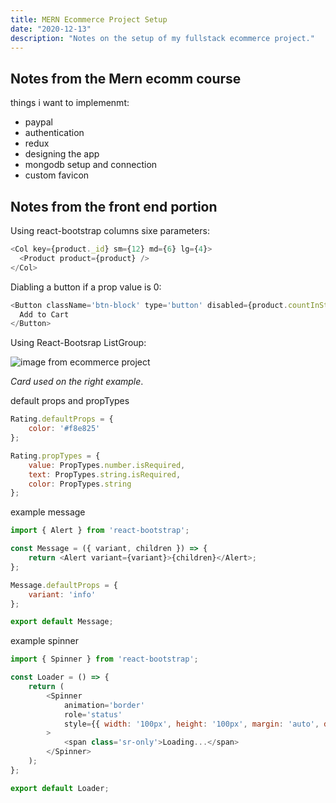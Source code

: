 ```yaml
---
title: MERN Ecommerce Project Setup
date: "2020-12-13"
description: "Notes on the setup of my fullstack ecommerce project."
---
```


## Notes from the Mern ecomm course

things i want to implemenmt: 
- paypal
- authentication
- redux
- designing the app
- mongodb setup and connection
- custom favicon 

## Notes from the front end portion

Using react-bootstrap columns sixe parameters: 

```js
<Col key={product._id} sm={12} md={6} lg={4}>
  <Product product={product} />
</Col>
```

Diabling a button if a prop value is 0:

```js
<Button className='btn-block' type='button' disabled={product.countInStock === 0}>
  Add to Cart
</Button>
```

Using React-Bootsrap ListGroup:

![image from ecommerce project](/images/react-bootstrap-listgroup-example.PNG)

*Card used on the right example*.

default props and propTypes

```js 
Rating.defaultProps = {
	color: '#f8e825'
};

Rating.propTypes = {
	value: PropTypes.number.isRequired,
	text: PropTypes.string.isRequired,
	color: PropTypes.string
};
```

example message 

```js
import { Alert } from 'react-bootstrap';

const Message = ({ variant, children }) => {
	return <Alert variant={variant}>{children}</Alert>;
};

Message.defaultProps = {
	variant: 'info'
};

export default Message;
```


example spinner
```js
import { Spinner } from 'react-bootstrap';

const Loader = () => {
	return (
		<Spinner
			animation='border'
			role='status'
			style={{ width: '100px', height: '100px', margin: 'auto', display: 'block' }}
		>
			<span class='sr-only'>Loading...</span>
		</Spinner>
	);
};

export default Loader;
```


